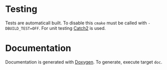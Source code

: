# Testing
Tests are automaticall built.
To disable this `cmake` must be called with `-DBUILD_TEST=OFF`.
For unit testing [Catch2](https://github.com/catchorg/Catch2) is used.

# Documentation
Documentation is generated with [Doxygen](http://www.stack.nl/~dimitri/doxygen/index.html).
To generate, execute target `doc`.
